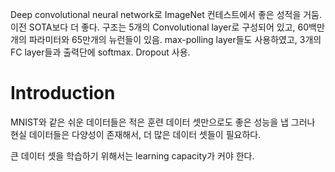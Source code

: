 Deep convolutional neural network로 ImageNet 컨테스트에서 좋은 성적을 거둠. 이전 SOTA보다 더 좋다.
구조는 5개의 Convolutional layer로 구성되어 있고, 60백만개의 파라미터와 65만개의 뉴런들이 있음. max-polling layer들도 사용하였고, 3개의 FC layer들과 출력단에 softmax.
Dropout 사용.

# Introduction
MNIST와 같은 쉬운 데이터들은 적은 훈련 데이터 셋만으로도 좋은 성능을 냅
그러나 현실 데이터들은 다양성이 존재해서, 더 많은 데이터 셋들이 필요하다.

큰 데이터 셋을 학습하기 위해서는 learning capacity가 커야 한다.
<!--stackedit_data:
eyJoaXN0b3J5IjpbLTgwMDc4MjMzNF19
-->